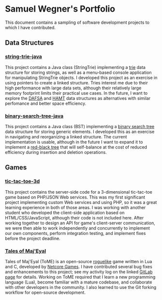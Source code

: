 # Samuel Wegner's Portfolio
This document contains a sampling of software development projects to which I have contributed.

## Data Structures
### [string-trie-java](https://github.com/samuelwegner/string-trie-java)
This project contains a Java class (StringTrie) implementing a [trie](https://en.wikipedia.org/wiki/Trie) data structure for storing strings, as well as a menu-based console application for manipulating StringTrie objects. I developed this project as an exercise in using pointers to create a linked structure. Tries interest me due to their high performance with large data sets, although their relatively large memory footprint limits their practical use cases. In the future, I want to explore the [DAFSA](https://en.wikipedia.org/wiki/Deterministic_acyclic_finite_state_automaton) and [HAMT](https://en.wikipedia.org/wiki/Hash_array_mapped_trie) data structures as alternatives with similar perfomance and better space efficiency.

### [binary-search-tree-java](https://github.com/samuelwegner/binary-search-tree-java)
This project contains a Java class (BST) implementing a [binary search tree](https://en.wikipedia.org/wiki/Binary_search_tree) data structure for storing generic elements. I developed this as an exercise in navigating and reorganizing a linked structure. The current implementation is usable, although in the future I want to expand it to implement a [red-black tree](https://en.wikipedia.org/wiki/Red%E2%80%93black_tree) that will self-balance at the cost of reduced efficiency during insertion and deletion operations.

## Games
### [tic-tac-toe-3d](https://github.com/samuelwegner/tic-tac-toe-3d)
This project contains the server-side code for a 3-dimensional tic-tac-toe game based on PHP/JSON Web services. This was my first significant project implementing custom Web services and using PHP, so it was a great learning experience in both of those areas. I was working with another student who developed the client-side application based on HTML/CSS/JavaScript, although their code is not included here. After working together to design an API for game's client-server communication, we were then able to work independently and concurrently to implement our own components, perform integration testing, and implement fixes before the project deadline.

### [Tales of Maj'Eyal](https://git.net-core.org/u/Effigy)
Tales of Maj'Eyal (ToME) is an open-source [roguelike](https://en.wikipedia.org/wiki/Roguelike) game written in Lua and C, developed by [Netcore Games](https://te4.org/). I have contributed several bug fixes and enhancements to this project; see my activity log on the linked [GitLab page](https://git.net-core.org/u/Effigy) for details. Working on ToME required that I learn a new programming language (Lua), become familiar with a mature codebase, and collaborate with other developers in the community. I also learned to use the Git forking workflow for open-source development.
